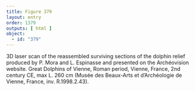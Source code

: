 ```yaml
---
title: Figure 379
layout: entry
order: 1379
outputs: [ html ]
object:
  - id: "379"
---
```


3D laser scan of the reassembled surviving sections of the dolphin relief produced by P. Mora and L. Espinasse and presented on the Archéovision website. Great Dolphins of Vienne, Roman period, Vienne, France, 2nd century CE, max L. 260 cm (Musée des Beaux-Arts et d’Archéologie de Vienne, France, inv. R.1998.2.43).
